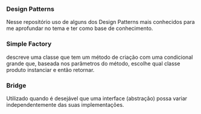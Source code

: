 ### Design Patterns

Nesse repositório uso de alguns dos Design Patterns mais conhecidos para me aprofundar no tema e ter como base de conhecimento. 

### Simple Factory

descreve uma classe que tem um método de criação com uma condicional grande que, baseada nos parâmetros do método, escolhe qual classe produto instanciar e então retornar.

### Bridge

Utilizado quando é desejável que uma interface (abstração) possa variar independentemente das suas implementações. 
